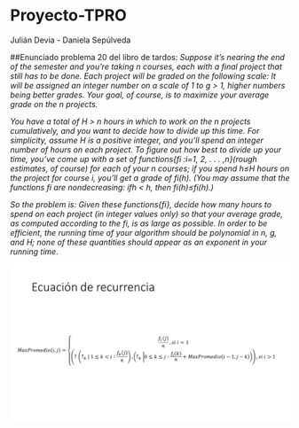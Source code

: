 # Proyecto-TPRO
Julián Devia - Daniela Sepúlveda

##Enunciado problema 20 del libro de tardos: 
*Suppose it’s nearing the end of the semester and you’re taking n courses, each with a final project that still has to be done. Each project will be graded on the following scale: It will be assigned an integer number on a scale of 1 to g > 1, higher numbers being better grades. Your goal, of course, is to maximize your average grade on the n projects.* 

*You have a total of H > n hours in which to work on the n projects cumulatively, and you want to decide how to divide up this time. For simplicity, assume H is a positive integer, and you’ll spend an integer number of hours on each project. To figure out how best to divide up your time, you’ve come up with a set of functions{fi :i=1, 2, . . . ,n}(rough estimates, of course) for each of your n courses; if you spend h≤H hours on the project for course i, you’ll get a grade of fi(h). (You may assume that the functions fi are nondecreasing: ifh < h, then fi(h)≤fi(h).)*

*So the problem is: Given these functions{fi}, decide how many hours to spend on each project (in integer values only) so that your average grade, as computed according to the fi, is as large as possible. In order to be efficient, the running time of your algorithm should be polynomial in n, g, and H; none of these quantities should appear as an exponent in your running time.*

![Ecuacion Recurrencia](recurrencia.jpg)
